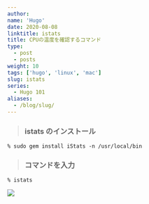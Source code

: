 ```yaml
---
author:
name: 'Hugo'
date: 2020-08-08
linktitle: istats
title: CPUの温度を確認するコマンド
type:
  - post
  - posts
weight: 10
tags: ['hugo', 'linux', 'mac']
slug: istats
series:
  - Hugo 101
aliases:
  - /blog/slug/
---
```


> ### istats のインストール

```
% sudo gem install iStats -n /usr/local/bin
```

> ### コマンドを入力

```
% istats
```

![](https://lh5.googleusercontent.com/lT1w7-5j3_54n864pt-WbkwreuRUz_u2UVAHeEEQoR-n6-DbnF1GmgnpMfhc976NbBLX7ZGc7KJcp7SjGUNx6e1Wi1SJvBD8V2pxrgmJCLwVB_CKojc=w1280)
